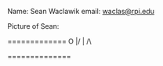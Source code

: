 Name: Sean Waclawik
email: waclas@rpi.edu


Picture of Sean:

=============
    O
   \|/
    |
    /\
    
==============
